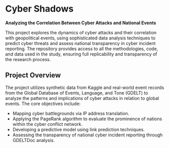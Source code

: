 # Cyber Shadows
**Analyzing the Correlation Between Cyber Attacks and National Events**

This project explores the dynamics of cyber attacks and their correlation with geopolitical events, using sophisticated data analysis techniques to predict cyber threats and assess national transparency in cyber incident reporting. 
The repository provides access to all the methodologies, code, and data used in the study, ensuring full replicability and transparency of the research process.

## Project Overview
The project utilizes synthetic data from Kaggle and real-world event records from the Global Database of Events, Language, and Tone (GDELT) to analyze the patterns and implications of cyber attacks in relation to global events. 
The core objectives include:
- Mapping cyber battlegrounds via IP address translation.
- Applying the PageRank algorithm to evaluate the prominence of nations within the cyber conflict network.
- Developing a predictive model using link prediction techniques.
- Assessing the transparency of national cyber incident reporting through GDELTDoc analysis.

